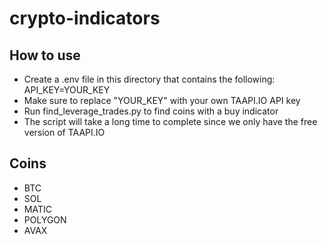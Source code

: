 # crypto-indicators

## How to use
* Create a .env file in this directory that contains the following: API_KEY=YOUR_KEY
* Make sure to replace "YOUR_KEY" with your own TAAPI.IO API key
* Run find_leverage_trades.py to find coins with a buy indicator
* The script will take a long time to complete since we only have the free version of TAAPI.IO

## Coins
* BTC
* SOL
* MATIC
* POLYGON
* AVAX
